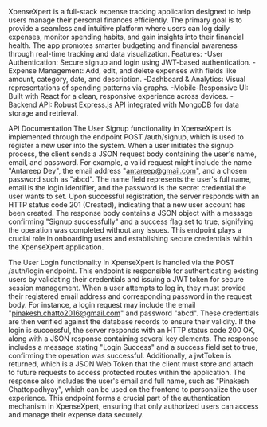 XpenseXpert is a full-stack expense tracking application designed to help users manage their personal finances efficiently. The primary goal is to provide a seamless and intuitive platform where users can log daily expenses, monitor spending habits, and gain insights into their financial health. The app promotes smarter budgeting and financial awareness through real-time tracking and data visualization.
Features:
-User Authentication: Secure signup and login using JWT-based authentication.
-Expense Management: Add, edit, and delete expenses with fields like amount, category, date, and description.
-Dashboard & Analytics: Visual representations of spending patterns via graphs.
-Mobile-Responsive UI: Built with React for a clean, responsive experience across devices.
-Backend API: Robust Express.js API integrated with MongoDB for data storage and retrieval.


 API Documentation
The User Signup functionality in XpenseXpert is implemented through the endpoint POST /auth/signup, which is used to register a new user into the system. When a user initiates the signup process, the client sends a JSON request body containing the user's name, email, and password. For example, a valid request might include the name "Antareep Dey", the email address "antareep@gmail.com", and a chosen password such as "abcd". The name field represents the user's full name, email is the login identifier, and the password is the secret credential the user wants to set.
Upon successful registration, the server responds with an HTTP status code 201 (Created), indicating that a new user account has been created. The response body contains a JSON object with a message confirming "Signup successfully" and a success flag set to true, signifying the operation was completed without any issues. This endpoint plays a crucial role in onboarding users and establishing secure credentials within the XpenseXpert application.
 

The User Login functionality in XpenseXpert is handled via the POST /auth/login endpoint. This endpoint is responsible for authenticating existing users by validating their credentials and issuing a JWT token for secure session management. When a user attempts to log in, they must provide their registered email address and corresponding password in the request body. For instance, a login request may include the email "pinakesh.chatto2016@gmail.com" and password "abcd". These credentials are then verified against the database records to ensure their validity.
If the login is successful, the server responds with an HTTP status code 200 OK, along with a JSON response containing several key elements. The response includes a message stating "Login Success" and a success field set to true, confirming the operation was successful. Additionally, a jwtToken is returned, which is a JSON Web Token that the client must store and attach to future requests to access protected routes within the application. The response also includes the user's email and full name, such as "Pinakesh Chattopadhyay", which can be used on the frontend to personalize the user experience. This endpoint forms a crucial part of the authentication mechanism in XpenseXpert, ensuring that only authorized users can access and manage their expense data securely.

